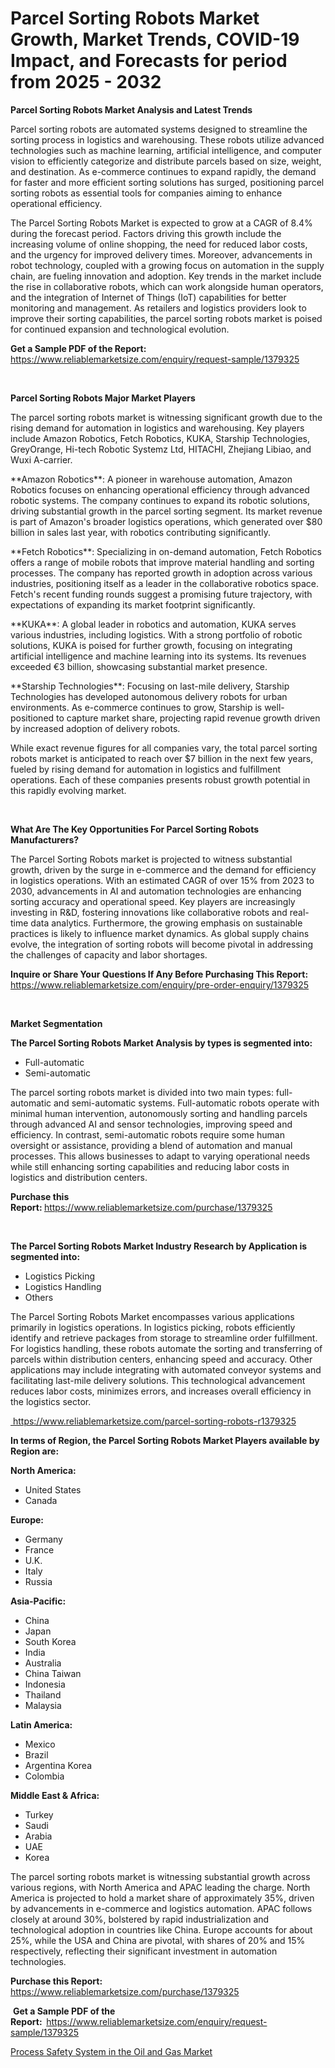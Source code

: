 <p><h1>Parcel Sorting Robots Market Growth, Market Trends, COVID-19 Impact, and Forecasts for period from 2025 - 2032</h1></p><p><strong>Parcel Sorting Robots Market Analysis and Latest Trends</strong></p>
<p><p>Parcel sorting robots are automated systems designed to streamline the sorting process in logistics and warehousing. These robots utilize advanced technologies such as machine learning, artificial intelligence, and computer vision to efficiently categorize and distribute parcels based on size, weight, and destination. As e-commerce continues to expand rapidly, the demand for faster and more efficient sorting solutions has surged, positioning parcel sorting robots as essential tools for companies aiming to enhance operational efficiency.</p><p>The Parcel Sorting Robots Market is expected to grow at a CAGR of 8.4% during the forecast period. Factors driving this growth include the increasing volume of online shopping, the need for reduced labor costs, and the urgency for improved delivery times. Moreover, advancements in robot technology, coupled with a growing focus on automation in the supply chain, are fueling innovation and adoption. Key trends in the market include the rise in collaborative robots, which can work alongside human operators, and the integration of Internet of Things (IoT) capabilities for better monitoring and management. As retailers and logistics providers look to improve their sorting capabilities, the parcel sorting robots market is poised for continued expansion and technological evolution.</p></p>
<p><strong>Get a Sample PDF of the Report:&nbsp;</strong> <a href="https://www.reliablemarketsize.com/enquiry/request-sample/1379325?utm_campaign=2442&utm_medium=2&utm_source=Github&utm_content=ia&utm_term=08042025&utm_id=parcel-sorting-robots">https://www.reliablemarketsize.com/enquiry/request-sample/1379325</a></p>
<p>&nbsp;</p>
<p><strong>Parcel Sorting Robots Major Market Players</strong></p>
<p><p>The parcel sorting robots market is witnessing significant growth due to the rising demand for automation in logistics and warehousing. Key players include Amazon Robotics, Fetch Robotics, KUKA, Starship Technologies, GreyOrange, Hi-tech Robotic Systemz Ltd, HITACHI, Zhejiang Libiao, and Wuxi A-carrier.</p><p>**Amazon Robotics**: A pioneer in warehouse automation, Amazon Robotics focuses on enhancing operational efficiency through advanced robotic systems. The company continues to expand its robotic solutions, driving substantial growth in the parcel sorting segment. Its market revenue is part of Amazon's broader logistics operations, which generated over $80 billion in sales last year, with robotics contributing significantly.</p><p>**Fetch Robotics**: Specializing in on-demand automation, Fetch Robotics offers a range of mobile robots that improve material handling and sorting processes. The company has reported growth in adoption across various industries, positioning itself as a leader in the collaborative robotics space. Fetch's recent funding rounds suggest a promising future trajectory, with expectations of expanding its market footprint significantly.</p><p>**KUKA**: A global leader in robotics and automation, KUKA serves various industries, including logistics. With a strong portfolio of robotic solutions, KUKA is poised for further growth, focusing on integrating artificial intelligence and machine learning into its systems. Its revenues exceeded €3 billion, showcasing substantial market presence.</p><p>**Starship Technologies**: Focusing on last-mile delivery, Starship Technologies has developed autonomous delivery robots for urban environments. As e-commerce continues to grow, Starship is well-positioned to capture market share, projecting rapid revenue growth driven by increased adoption of delivery robots.</p><p>While exact revenue figures for all companies vary, the total parcel sorting robots market is anticipated to reach over $7 billion in the next few years, fueled by rising demand for automation in logistics and fulfillment operations. Each of these companies presents robust growth potential in this rapidly evolving market.</p></p>
<p>&nbsp;</p>
<p><strong>What Are The Key Opportunities For Parcel Sorting Robots Manufacturers?</strong></p>
<p><p>The Parcel Sorting Robots market is projected to witness substantial growth, driven by the surge in e-commerce and the demand for efficiency in logistics operations. With an estimated CAGR of over 15% from 2023 to 2030, advancements in AI and automation technologies are enhancing sorting accuracy and operational speed. Key players are increasingly investing in R&D, fostering innovations like collaborative robots and real-time data analytics. Furthermore, the growing emphasis on sustainable practices is likely to influence market dynamics. As global supply chains evolve, the integration of sorting robots will become pivotal in addressing the challenges of capacity and labor shortages.</p></p>
<p><strong>Inquire or Share Your Questions If Any Before Purchasing This Report:</strong> <a href="https://www.reliablemarketsize.com/enquiry/pre-order-enquiry/1379325?utm_campaign=2442&utm_medium=2&utm_source=Github&utm_content=ia&utm_term=08042025&utm_id=parcel-sorting-robots">https://www.reliablemarketsize.com/enquiry/pre-order-enquiry/1379325</a></p>
<p>&nbsp;</p>
<p><strong>Market Segmentation</strong></p>
<p><strong>The Parcel Sorting Robots Market Analysis by types is segmented into:</strong></p>
<p><ul><li>Full-automatic</li><li>Semi-automatic</li></ul></p>
<p><p>The parcel sorting robots market is divided into two main types: full-automatic and semi-automatic systems. Full-automatic robots operate with minimal human intervention, autonomously sorting and handling parcels through advanced AI and sensor technologies, improving speed and efficiency. In contrast, semi-automatic robots require some human oversight or assistance, providing a blend of automation and manual processes. This allows businesses to adapt to varying operational needs while still enhancing sorting capabilities and reducing labor costs in logistics and distribution centers.</p></p>
<p><strong>Purchase this Report:&nbsp;</strong><a href="https://www.reliablemarketsize.com/purchase/1379325?utm_campaign=2442&utm_medium=2&utm_source=Github&utm_content=ia&utm_term=08042025&utm_id=parcel-sorting-robots">https://www.reliablemarketsize.com/purchase/1379325</a></p>
<p>&nbsp;</p>
<p><strong>The Parcel Sorting Robots Market Industry Research by Application is segmented into:</strong></p>
<p><ul><li>Logistics Picking</li><li>Logistics Handling</li><li>Others</li></ul></p>
<p><p>The Parcel Sorting Robots Market encompasses various applications primarily in logistics operations. In logistics picking, robots efficiently identify and retrieve packages from storage to streamline order fulfillment. For logistics handling, these robots automate the sorting and transferring of parcels within distribution centers, enhancing speed and accuracy. Other applications may include integrating with automated conveyor systems and facilitating last-mile delivery solutions. This technological advancement reduces labor costs, minimizes errors, and increases overall efficiency in the logistics sector.</p></p>
<p><a href="https://www.reliablemarketsize.com/parcel-sorting-robots-r1379325?utm_campaign=2442&utm_medium=2&utm_source=Github&utm_content=ia&utm_term=08042025&utm_id=parcel-sorting-robots">&nbsp;https://www.reliablemarketsize.com/parcel-sorting-robots-r1379325</a></p>
<p><strong>In terms of Region, the Parcel Sorting Robots Market Players available by Region are:</strong></p>
<p>
    <p> <strong> North America: </strong>
        <ul>
            <li>United States</li>
            <li>Canada</li>
        </ul>
        </p> 
    <p> <strong> Europe: </strong>
        <ul>
            <li>Germany</li>
            <li>France</li>
            <li>U.K.</li>
            <li>Italy</li>
            <li>Russia</li>
        </ul>
        </p> 
    <p> <strong> Asia-Pacific: </strong>
        <ul>
            <li>China</li>
            <li>Japan</li>
            <li>South Korea</li>
            <li>India</li>
            <li>Australia</li>
            <li>China Taiwan</li>
            <li>Indonesia</li>
            <li>Thailand</li>
            <li>Malaysia</li>
        </ul>
        </p> 
    <p> <strong> Latin America: </strong>
        <ul>
            <li>Mexico</li>
            <li>Brazil</li>
            <li>Argentina Korea</li>
            <li>Colombia</li>
        </ul>
        </p> 
    <p> <strong> Middle East & Africa: </strong>
        <ul>
            <li>Turkey</li>
            <li>Saudi</li>
            <li>Arabia</li>
            <li>UAE</li>
            <li>Korea</li>
        </ul>
    </p>
    </p>
<p><p>The parcel sorting robots market is witnessing substantial growth across various regions, with North America and APAC leading the charge. North America is projected to hold a market share of approximately 35%, driven by advancements in e-commerce and logistics automation. APAC follows closely at around 30%, bolstered by rapid industrialization and technological adoption in countries like China. Europe accounts for about 25%, while the USA and China are pivotal, with shares of 20% and 15% respectively, reflecting their significant investment in automation technologies.</p></p>
<p><strong>Purchase this Report: </strong><a href="https://www.reliablemarketsize.com/purchase/1379325?utm_campaign=2442&utm_medium=2&utm_source=Github&utm_content=ia&utm_term=08042025&utm_id=parcel-sorting-robots">https://www.reliablemarketsize.com/purchase/1379325</a></p>
<p>&nbsp;<strong>Get a Sample PDF of the Report:&nbsp;&nbsp;</strong><a href="https://www.reliablemarketsize.com/enquiry/request-sample/1379325?utm_campaign=2442&utm_medium=2&utm_source=Github&utm_content=ia&utm_term=08042025&utm_id=parcel-sorting-robots">https://www.reliablemarketsize.com/enquiry/request-sample/1379325</a></p>
<p><strong></strong></p>
<p><p><a href="https://github.com/sherikacas30/Market-Research-Report-List-1/blob/main/process-safety-system-in-the-oil-and-gas-market.md?utm_campaign=2442&utm_medium=2&utm_source=Github&utm_content=ia&utm_term=08042025&utm_id=parcel-sorting-robots">Process Safety System in the Oil and Gas Market</a></p></p>